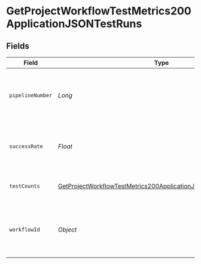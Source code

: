 # GetProjectWorkflowTestMetrics200ApplicationJSONTestRuns


## Fields

| Field                                                                                                                                                             | Type                                                                                                                                                              | Required                                                                                                                                                          | Description                                                                                                                                                       |
| ----------------------------------------------------------------------------------------------------------------------------------------------------------------- | ----------------------------------------------------------------------------------------------------------------------------------------------------------------- | ----------------------------------------------------------------------------------------------------------------------------------------------------------------- | ----------------------------------------------------------------------------------------------------------------------------------------------------------------- |
| `pipelineNumber`                                                                                                                                                  | *Long*                                                                                                                                                            | :heavy_check_mark:                                                                                                                                                | The number of the pipeline associated with the provided test counts                                                                                               |
| `successRate`                                                                                                                                                     | *Float*                                                                                                                                                           | :heavy_check_mark:                                                                                                                                                | The success rate calculated from test counts                                                                                                                      |
| `testCounts`                                                                                                                                                      | [GetProjectWorkflowTestMetrics200ApplicationJSONTestRunsTestCounts](../../models/operations/GetProjectWorkflowTestMetrics200ApplicationJSONTestRunsTestCounts.md) | :heavy_check_mark:                                                                                                                                                | Test counts for a given pipeline number                                                                                                                           |
| `workflowId`                                                                                                                                                      | *Object*                                                                                                                                                          | :heavy_check_mark:                                                                                                                                                | The ID of the workflow associated with the provided test counts                                                                                                   |